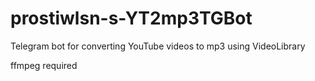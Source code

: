 # prostiwlsn-s-YT2mp3TGBot
Telegram bot for converting YouTube videos to mp3 using VideoLibrary

ffmpeg required
